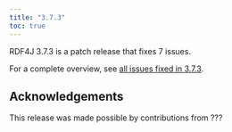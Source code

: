 ```yaml
---
title: "3.7.3"
toc: true
---
```

RDF4J 3.7.3 is a patch release that fixes 7 issues.

For a complete overview, see [all issues fixed in 3.7.3](https://github.com/eclipse/rdf4j/milestone/72?closed=1).

## Acknowledgements

This release was made possible by contributions from ???
